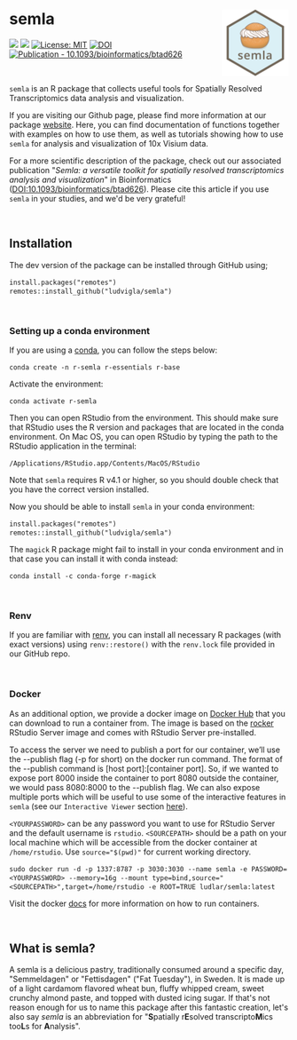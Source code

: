 # semla <img src="man/figures/logo.png" align="right" alt="" width="120" />

<!-- badges: start -->

[![](https://img.shields.io/badge/devel%20version-1.1.6-blue.svg)](https://github.com/ludvigla/semla/releases) [![](https://img.shields.io/github/last-commit/ludvigla/semla.svg)](https://github.com/ludvigla/semla/commits/main) [![License: MIT](https://img.shields.io/badge/License-MIT-yellow.svg)](https://opensource.org/license/mit/)
[![DOI](https://zenodo.org/badge/599058747.svg)](https://zenodo.org/badge/latestdoi/599058747) [![Publication - 10.1093/bioinformatics/btad626](https://img.shields.io/badge/Publication-10.1093%2Fbioinformatics%2Fbtad626-2ea44f)](https://doi.org/10.1093/bioinformatics/btad626)

<!-- badges: end -->

<br>

`semla` is an R package that collects useful tools for Spatially Resolved Transcriptomics data analysis and visualization.

If you are visiting our Github page, please find more information at our package [website](https://ludvigla.github.io/semla/). Here, you can find documentation of functions together with examples on how to use them, as well as tutorials showing how to use `semla` for analysis and visualization of 10x Visium data.

For a more scientific description of the package, check out our associated publication "<i>Semla: a versatile toolkit for spatially resolved transcriptomics analysis and visualization</i>" in Bioinformatics ([DOI:10.1093/bioinformatics/btad626](https://doi.org/10.1093/bioinformatics/btad626)). Please cite this article if you use `semla` in your studies, and we'd be very grateful!

<br>

## Installation

The dev version of the package can be installed through GitHub using;

````
install.packages("remotes")
remotes::install_github("ludvigla/semla")
````

<br>

### Setting up a conda environment

If you are using a [conda](https://docs.conda.io/en/latest/miniconda.html), you can follow the steps below:

    conda create -n r-semla r-essentials r-base

Activate the environment:

    conda activate r-semla

Then you can open RStudio from the environment. This should make sure that RStudio uses the R version and packages that are located in the conda environment. On Mac OS, you can open RStudio by typing the path to the RStudio application in the terminal:

    /Applications/RStudio.app/Contents/MacOS/RStudio

Note that `semla` requires R v4.1 or higher, so you should double check that you have the correct version installed.

Now you should be able to install `semla` in your conda environment:

````
install.packages("remotes")
remotes::install_github("ludvigla/semla")
````

The `magick` R package might fail to install in your conda environment and in that case you can install it with conda instead:

    conda install -c conda-forge r-magick
    
<br>

### Renv

If you are familiar with [renv](https://rstudio.github.io/renv/articles/renv.html), you can install all necessary R packages (with exact versions) using `renv::restore()` with the `renv.lock` file provided in our GitHub repo. 

<br>

### Docker

As an additional option, we provide a docker image on [Docker Hub](https://hub.docker.com/r/ludlar/semla) that you can download to run a container from. The image is based on the [rocker](https://hub.docker.com/r/rocker/rstudio) RStudio Server image and comes with RStudio Server pre-installed.

To access the server we need to publish a port for our container, we’ll use the --publish flag (-p for short) on the docker run command. The format of the --publish command is [host port]:[container port]. So, if we wanted to expose port 8000 inside the container to port 8080 outside the container, we would pass 8080:8000 to the --publish flag. We can also expose multiple ports which will be useful to use some of the interactive features in `semla` (see our `Interactive Viewer` section [here](https://ludvigla.github.io/semla/articles/feature_viewer.html)). 

`<YOURPASSWORD>` can be any password you want to use for RStudio Server and the default username is `rstudio`. `<SOURCEPATH>` should be a path on your local machine which will be accessible from the docker container at `/home/rstudio`. Use `source="$(pwd)"` for current working directory. 

````
sudo docker run -d -p 1337:8787 -p 3030:3030 --name semla -e PASSWORD=<YOURPASSWORD> --memory=16g --mount type=bind,source="<SOURCEPATH>",target=/home/rstudio -e ROOT=TRUE ludlar/semla:latest
````

Visit the docker [docs](https://docs.docker.com/language/java/run-containers/) for more information on how to run containers.

<br>

## What is semla?

A semla is a delicious pastry, traditionally consumed around a specific day, "Semmeldagen" or "Fettisdagen" ("Fat Tuesday"), in Sweden. It is made up of a light cardamom flavored wheat bun, fluffy whipped cream, sweet crunchy almond paste, and topped with dusted icing sugar. If that's not reason enough for us to name this package after this fantastic creation, let's also say *semla* is an abbreviation for "**S**patially r**E**solved transcripto**M**ics too**L**s for **A**nalysis".

<br>
